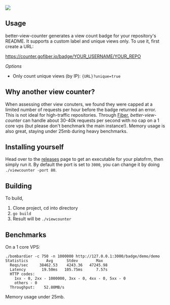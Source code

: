 ![](http://counter.gofiber.io/badge/hi019/better-view-counter)

## Usage
better-view-counter generates a view count badge for your repository's README. It supports a custom label and unique views only. To use it, first create a URL:

https://counter.gofiber.io/badge/YOUR_USERNAME/YOUR_REPO

*Options*
* Only count unique views (by IP): `{URL}?unique=true`


## Why another view counter?
When assessing other view conuters, we found they were capped at a limited number of requests per hour before the badge returned an error. This is not ideal for high-traffic repositories. Through [Fiber](https://gofiber.io), *better-view-counter* can handle about 30-40k requests per second with no cap on a 1 core vps (but please don't benchmark the main instance!). Memory usage is also great, staying under 25mb during heavy benchmarks.

## Installing yourself
Head over to the [releases](https://github.com/hi019/better-view-counter/releases) page to get an executable for your platofrm, then simply run it. By default the port is set to `3000`, you can change it by doing `./viewcounter -port 80`.

## Building 
To build,
1. Clone project, cd into directory
2. `go build`
3. Result will be `./viewcounter`

## Benchmarks
On a 1 core VPS:

```
./bombardier -c 750 -n 1000000 http://127.0.0.1:3000/badge/demo/demo
Statistics        Avg      Stdev        Max
  Reqs/sec     38462.53    4243.36   47245.98
  Latency       19.50ms   105.75ms      7.57s
  HTTP codes:
    1xx - 0, 2xx - 1000000, 3xx - 0, 4xx - 0, 5xx - 0
    others - 0
  Throughput:    52.80MB/s
```

Memory usage under 25mb.
